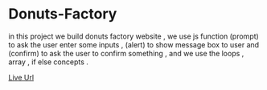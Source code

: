 # Donuts-Factory
in this project we build donuts factory website , we use js function (prompt) to ask the user enter some inputs , (alert) to show message box to user and (confirm) to ask the user to confirm something , and we use the loops , array , if else concepts . 
 
 [Live Url](https://yousefborini02.github.io/Donuts-Factory/)